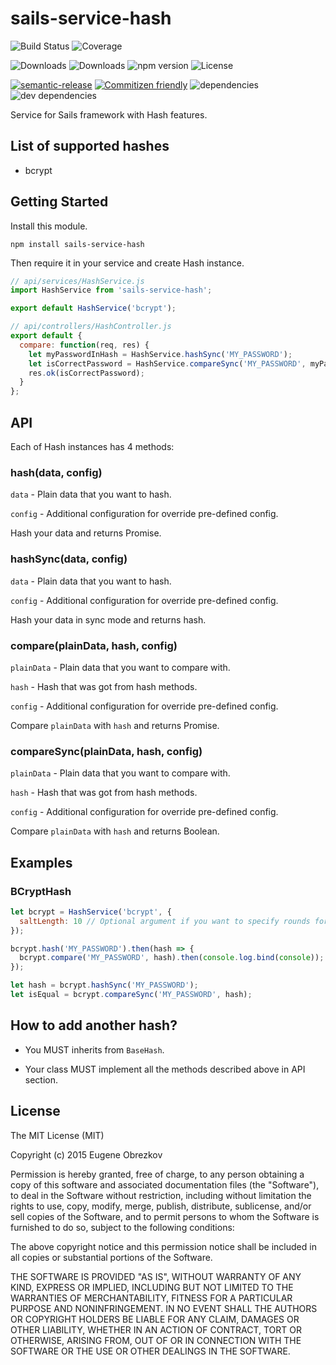 # sails-service-hash

![Build Status](https://img.shields.io/travis/ghaiklor/sails-service-hash.svg)
![Coverage](https://img.shields.io/coveralls/ghaiklor/sails-service-hash.svg)

![Downloads](https://img.shields.io/npm/dm/sails-service-hash.svg)
![Downloads](https://img.shields.io/npm/dt/sails-service-hash.svg)
![npm version](https://img.shields.io/npm/v/sails-service-hash.svg)
![License](https://img.shields.io/npm/l/sails-service-hash.svg)

[![semantic-release](https://img.shields.io/badge/%20%20%F0%9F%93%A6%F0%9F%9A%80-semantic--release-e10079.svg)](https://github.com/semantic-release/semantic-release)
[![Commitizen friendly](https://img.shields.io/badge/commitizen-friendly-brightgreen.svg)](http://commitizen.github.io/cz-cli/)
![dependencies](https://img.shields.io/david/ghaiklor/sails-service-hash.svg)
![dev dependencies](https://img.shields.io/david/dev/ghaiklor/sails-service-hash.svg)

Service for Sails framework with Hash features.

## List of supported hashes

- bcrypt

## Getting Started

Install this module.

```shell
npm install sails-service-hash
```

Then require it in your service and create Hash instance.

```javascript
// api/services/HashService.js
import HashService from 'sails-service-hash';

export default HashService('bcrypt');

// api/controllers/HashController.js
export default {
  compare: function(req, res) {
    let myPasswordInHash = HashService.hashSync('MY_PASSWORD');
    let isCorrectPassword = HashService.compareSync('MY_PASSWORD', myPasswordInHash);
    res.ok(isCorrectPassword);
  }
};
```

## API

Each of Hash instances has 4 methods:

### hash(data, config)

`data` - Plain data that you want to hash.

`config` - Additional configuration for override pre-defined config.

Hash your data and returns Promise.

### hashSync(data, config)

`data` - Plain data that you want to hash.

`config` - Additional configuration for override pre-defined config.

Hash your data in sync mode and returns hash.

### compare(plainData, hash, config)

`plainData` - Plain data that you want to compare with.

`hash` - Hash that was got from hash methods.

`config` - Additional configuration for override pre-defined config.

Compare `plainData` with `hash` and returns Promise.

### compareSync(plainData, hash, config)

`plainData` - Plain data that you want to compare with.

`hash` - Hash that was got from hash methods.

`config` - Additional configuration for override pre-defined config.

Compare `plainData` with `hash` and returns Boolean.

## Examples

### BCryptHash

```javascript
let bcrypt = HashService('bcrypt', {
  saltLength: 10 // Optional argument if you want to specify rounds for of auto-generated salt
});

bcrypt.hash('MY_PASSWORD').then(hash => {
  bcrypt.compare('MY_PASSWORD', hash).then(console.log.bind(console));
});

let hash = bcrypt.hashSync('MY_PASSWORD');
let isEqual = bcrypt.compareSync('MY_PASSWORD', hash);
```

## How to add another hash?

- You MUST inherits from `BaseHash`.

- Your class MUST implement all the methods described above in API section.

## License

The MIT License (MIT)

Copyright (c) 2015 Eugene Obrezkov

Permission is hereby granted, free of charge, to any person obtaining a copy
of this software and associated documentation files (the "Software"), to deal
in the Software without restriction, including without limitation the rights
to use, copy, modify, merge, publish, distribute, sublicense, and/or sell
copies of the Software, and to permit persons to whom the Software is
furnished to do so, subject to the following conditions:

The above copyright notice and this permission notice shall be included in all
copies or substantial portions of the Software.

THE SOFTWARE IS PROVIDED "AS IS", WITHOUT WARRANTY OF ANY KIND, EXPRESS OR
IMPLIED, INCLUDING BUT NOT LIMITED TO THE WARRANTIES OF MERCHANTABILITY,
FITNESS FOR A PARTICULAR PURPOSE AND NONINFRINGEMENT. IN NO EVENT SHALL THE
AUTHORS OR COPYRIGHT HOLDERS BE LIABLE FOR ANY CLAIM, DAMAGES OR OTHER
LIABILITY, WHETHER IN AN ACTION OF CONTRACT, TORT OR OTHERWISE, ARISING FROM,
OUT OF OR IN CONNECTION WITH THE SOFTWARE OR THE USE OR OTHER DEALINGS IN THE
SOFTWARE.
